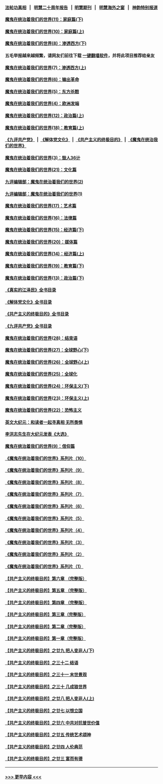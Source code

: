 #### [法轮功真相](https://github.com/gfw-breaker/truth/blob/master/README.md?t=0) &nbsp;&nbsp;|&nbsp;&nbsp; [明慧二十周年报告](https://github.com/gfw-breaker/mh-reports/blob/master/README.md?t=0) &nbsp;&nbsp;|&nbsp;&nbsp;[明慧期刊](https://github.com/gfw-breaker/mh-qikan) &nbsp;&nbsp;|&nbsp;&nbsp; [明慧海外之窗](https://github.com/gfw-breaker/mh-news/blob/master/README.md?t=0) &nbsp;&nbsp;|&nbsp;&nbsp; [神韵特别报道](https://github.com/gfw-breaker/mh-news/blob/master/shenyun.md?t=0)
#### [魔鬼在统治着我们的世界(11)：家庭篇(下)](../pages/nsc422/n10440961.md?t=12070101) 
#### [魔鬼在统治着我们的世界(10)：家庭篇(上)](../pages/nsc422/n10435448.md?t=12070101) 
#### [魔鬼在统治着我们的世界(8)：渗透西方(下)](../pages/nsc422/n10429603.md?t=12070101) 
#### 五毛举报越来越频繁，请网友们前往下载 [一键翻墙软件](https://github.com/gfw-breaker/ssr-accounts)，并将此项目推荐给亲友
#### [魔鬼在统治着我们的世界(7)：渗透西方(上)](../pages/nsc422/n10426013.md?t=12070101) 
#### [魔鬼在统治着我们的世界(6)：输出革命](../pages/nsc422/n10421536.md?t=12070101) 
#### [魔鬼在统治着我们的世界(5)：东方杀戮](../pages/nsc422/n10417707.md?t=12070101) 
#### [魔鬼在统治着我们的世界(4)：欧洲发端](../pages/nsc422/n10414890.md?t=12070101) 
#### [魔鬼在统治着我们的世界(12)：政治篇(上)](../pages/nsc422/n10444576.md?t=12070101) 
#### [魔鬼在统治着我们的世界(18)：教育篇(上)](../pages/nsc422/n10526970.md?t=12070101) 
#### [《九评共产党》](https://github.com/begood0513/9ping.md/blob/master/README.md) &nbsp;|&nbsp; [《解体党文化》](../../../../jtdwh.md/blob/master/README.md)  &nbsp;|&nbsp; [《共产主义的终极目的》](../../../../gczydzjmd.md/blob/master/README.md) &nbsp;|&nbsp; [《魔鬼在统治我们的世界》](../../../../mgztzwmdsj.md/blob/master/README.md) 
#### [魔鬼在统治着我们的世界(3)：毁人36计](../pages/nsc422/n10411583.md?t=12070101) 
#### [魔鬼在统治着我们的世界(21)：文化篇](../pages/nsc422/n10597706.md?t=12070101) 
#### [九评编辑部：魔鬼在统治着我们的世界(2)](../pages/nsc422/n10410036.md?t=12070101) 
#### [九评编辑部：魔鬼在统治着我们的世界(1)](../pages/nsc422/n10406825.md?t=12070101) 
#### [魔鬼在统治着我们的世界(17)：艺术篇](../pages/nsc422/n10499093.md?t=12070101) 
#### [魔鬼在统治着我们的世界(16)：法律篇](../pages/nsc422/n10485969.md?t=12070101) 
#### [魔鬼在统治着我们的世界(15)：经济篇(下)](../pages/nsc422/n10469975.md?t=12070101) 
#### [魔鬼在统治着我们的世界(20)：媒体篇](../pages/nsc422/n10586579.md?t=12070101) 
#### [魔鬼在统治着我们的世界(14)：经济篇(上)](../pages/nsc422/n10457370.md?t=12070101) 
#### [魔鬼在统治着我们的世界(19)：教育篇(下)](../pages/nsc422/n10564808.md?t=12070101) 
#### [魔鬼在统治着我们的世界(13)：政治篇(下)](../pages/nsc422/n10448270.md?t=12070101) 
#### [《真实的江泽民》全书目录](../pages/nsc422/n13721399.md?t=12070101) 
#### [《解体党文化》全书目录](../pages/nsc422/n13721157.md?t=12070101) 
#### [《共产主义的终极目的》全书目录](../pages/nsc422/n13721048.md?t=12070101) 
#### [《九评共产党》全书目录](../pages/nsc422/n13708085.md?t=12070101) 
#### [魔鬼在统治着我们的世界(28)：结束语](../pages/nsc422/n10936246.md?t=12070101) 
#### [魔鬼在统治着我们的世界(27)：全球野心(下)](../pages/nsc422/n10928319.md?t=12070101) 
#### [魔鬼在统治着我们的世界(26)：全球野心(上)](../pages/nsc422/n10900318.md?t=12070101) 
#### [魔鬼在统治着我们的世界(25)：全球化](../pages/nsc422/n10788205.md?t=12070101) 
#### [魔鬼在统治着我们的世界(24)：环保主义(下)](../pages/nsc422/n10695307.md?t=12070101) 
#### [魔鬼在统治着我们的世界(23)：环保主义(上)](../pages/nsc422/n10688613.md?t=12070101) 
#### [魔鬼在统治着我们的世界(22)：恐怖主义](../pages/nsc422/n10614727.md?t=12070101) 
#### [英文大纪元：和读者一起寻真相 无所畏惧](../pages/nsc422/n12542027.md?t=12070101) 
#### [李洪志先生在大纪元发表《大选》](../pages/nsc422/n12534746.md?t=12070101) 
#### [魔鬼在统治着我们的世界(9)：信仰篇](../pages/nsc422/n10432159.md?t=12070101) 
#### [《魔鬼在统治着我们的世界》系列片（10）](../pages/nsc422/n12292670.md?t=12070101) 
#### [《魔鬼在统治着我们的世界》系列片（9）](../pages/nsc422/n12290859.md?t=12070101) 
#### [《魔鬼在统治着我们的世界》系列片（8）](../pages/nsc422/n12287445.md?t=12070101) 
#### [《魔鬼在统治着我们的世界》系列片（7）](../pages/nsc422/n12283425.md?t=12070101) 
#### [《魔鬼在统治着我们的世界》系列片（6）](../pages/nsc422/n12282314.md?t=12070101) 
#### [《魔鬼在统治着我们的世界》系列片（5）](../pages/nsc422/n12281419.md?t=12070101) 
#### [《魔鬼在统治着我们的世界》系列片（4）](../pages/nsc422/n12274024.md?t=12070101) 
#### [《魔鬼在统治着我们的世界》系列片（3）](../pages/nsc422/n12271322.md?t=12070101) 
#### [《魔鬼在统治着我们的世界》系列片（2）](../pages/nsc422/n12269049.md?t=12070101) 
#### [《魔鬼在统治着我们的世界》系列片（1）](../pages/nsc422/n12267575.md?t=12070101) 
#### [【共产主义的终极目的】第六章 （完整版）](../pages/nsc422/n11428913.md?t=12070101) 
#### [【共产主义的终极目的】第五章 （完整版）](../pages/nsc422/n11428912.md?t=12070101) 
#### [【共产主义的终极目的】第四章 （完整版）](../pages/nsc422/n11428907.md?t=12070101) 
#### [【共产主义的终极目的】第三章（完整版）](../pages/nsc422/n11428848.md?t=12070101) 
#### [【共产主义的终极目的】第二章（完整版）](../pages/nsc422/n11428831.md?t=12070101) 
#### [【共产主义的终极目的】第一章（完整版）](../pages/nsc422/n11417651.md?t=12070101) 
#### [【共产主义的终极目的】之廿九 把人变非人(下)](../pages/nsc422/n11344140.md?t=12070101) 
#### [【共产主义的终极目的】之三十二 结语](../pages/nsc422/n11360535.md?t=12070101) 
#### [【共产主义的终极目的】之三十一 末世景观](../pages/nsc422/n11351129.md?t=12070101) 
#### [【共产主义的终极目的】之三十 几成狼世界](../pages/nsc422/n11348280.md?t=12070101) 
#### [【共产主义的终极目的】之廿八 把人变非人(上)](../pages/nsc422/n11340492.md?t=12070101) 
#### [【共产主义的终极目的】之廿七 以恨立国](../pages/nsc422/n11336944.md?t=12070101) 
#### [【共产主义的终极目的】之廿六 中共对抗普世价值](../pages/nsc422/n11324785.md?t=12070101) 
#### [【共产主义的终极目的】之廿五 传统艺术颂神](../pages/nsc422/n11296396.md?t=12070101) 
#### [【共产主义的终极目的】之廿四 人伦典范](../pages/nsc422/n11296397.md?t=12070101) 
#### [【共产主义的终极目的】之廿三 富而有德](../pages/nsc422/n11283598.md?t=12070101) 

----
#### [ >>> 更早内容 <<< ](../indexes/nsc422-earlier.md)
